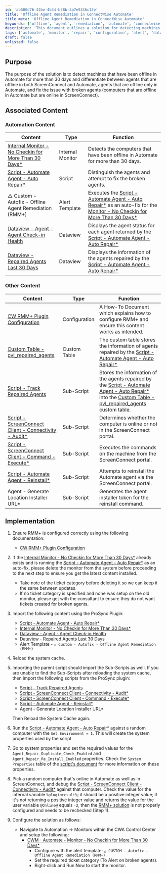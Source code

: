 ```yaml
---
id: 'ab580d76-42be-4b34-b38b-3a7e9336c13e'
title: 'Offline Agent Remediation in ConnectWise Automate'
title_meta: 'Offline Agent Remediation in ConnectWise Automate'
keywords: ['offline', 'agent', 'remediation', 'automate', 'connectwise']
description: 'This document outlines a solution for detecting machines that have been offline in ConnectWise Automate for more than 30 days, differentiating between various agent statuses, and fixing issues with broken agents. It includes implementation steps and associated content for effective management of offline agents.'
tags: ['automate', 'monitor', 'repair', 'configuration', 'alert', 'dataview', 'script']
draft: false
unlisted: false
---
```

## Purpose

The purpose of the solution is to detect machines that have been offline in Automate for more than 30 days and differentiate between agents that are offline in both ScreenConnect and Automate, agents that are offline only in Automate, and fix the issue with broken agents (computers that are offline in Automate but are online in ScreenConnect).

## Associated Content

### Automation Content

| Content | Type | Function |
| ------- | ---- | -------- |
| [Internal Monitor - No Checkin for More Than 30 Days*](https://proval.itglue.com/DOC-5078775-8041387) | Internal Monitor | Detects the computers that have been offline in Automate for more than 30 days. |
| [Script - Automate Agent - Auto Repair*](https://proval.itglue.com/DOC-5078775-7761441) | Script | Distinguish the agents and attempt to fix the broken agents. |
| △ Custom - Autofix - Offline Agent Remediation (RMM+) | Alert Template | Executes the [Script - Automate Agent - Auto Repair*](https://proval.itglue.com/DOC-5078775-7761441) as an auto-fix for the [Monitor - No Checkin for More Than 30 Days*](https://proval.itglue.com/DOC-5078775-8041387) |
| [Dataview - Agent - Agent Check-in Health](https://proval.itglue.com/DOC-5078775-7963731) | Dataview | Displays the agent status for each agent returned by the [Script - Automate Agent - Auto Repair*](https://proval.itglue.com/DOC-5078775-7761441) |
| [Dataview - Repaired Agents Last 30 Days](https://proval.itglue.com/DOC-5078775-15178458) | Dataview | Displays the information of the agents repaired by the [Script - Automate Agent - Auto Repair*](https://proval.itglue.com/DOC-5078775-7761441) |

### Other Content

| Content | Type | Function |
| ------- | ---- | -------- |
| [CW RMM+ Plugin Configuration](https://proval.itglue.com/5078775/docs/9770217) | Configuration | A How-To Document which explains how to configure RMM+ and ensure this content works as intended. |
| [Custom Table - pvl_repaired_agents](https://proval.itglue.com/DOC-5078775-15178457) | Custom Table | The custom table stores the information of agents repaired by the [Script - Automate Agent - Auto Repair*](https://proval.itglue.com/DOC-5078775-7761441) |
| [Script - Track Repaired Agents](https://proval.itglue.com/DOC-5078775-15178447) | Sub-Script | Stores the information of the agents repaired by the [Script - Automate Agent - Auto Repair*](https://proval.itglue.com/DOC-5078775-7761441) into the [Custom Table - pvl_repaired_agents](https://proval.itglue.com/DOC-5078775-15178457) custom table. |
| [Script - ScreenConnect Client - Connectivity - Audit*](https://proval.itglue.com/DOC-5078775-8143436) | Sub-Script | Determines whether the computer is online or not in the ScreenConnect portal. |
| [Script - ScreenConnect Client - Command - Execute*](https://proval.itglue.com/DOC-5078775-8141008) | Sub-Script | Executes the commands on the machine from the ScreenConnect portal. |
| [Script - Automate Agent - Reinstall*](https://proval.itglue.com/DOC-5078775-7761438) | Sub-Script | Attempts to reinstall the Automate agent via the ScreenConnect portal. |
| Agent - Generate Location Installer URL* | Sub-Script | Generates the agent installer token for the reinstall command. |

## Implementation

1. Ensure RMM+ is configured correctly using the following documentation:
   - [CW RMM+ Plugin Configuration](https://proval.itglue.com/5078775/docs/9770217)

2. If the [Internal Monitor - No Checkin for More Than 30 Days*](https://proval.itglue.com/DOC-5078775-8041387) already exists and is running the [Script - Automate Agent - Auto Repair*](https://proval.itglue.com/DOC-5078775-7761441) as an auto-fix, please delete the monitor from the system before proceeding to the next step to ensure you get the latest content installed.
   - Take note of the ticket category before deleting it so we can keep it the same between updates.
   - If no ticket category is specified and none was setup on the old monitor, please get with the consultant to ensure they do not want tickets created for broken agents.

3. Import the following content using the ProSync Plugin:
   - [Script - Automate Agent - Auto Repair*](https://proval.itglue.com/DOC-5078775-7761441)
   - [Internal Monitor - No Checkin for More Than 30 Days*](https://proval.itglue.com/DOC-5078775-8041387)
   - [Dataview - Agent - Agent Check-in Health](https://proval.itglue.com/DOC-5078775-7963731)
   - [Dataview - Repaired Agents Last 30 Days](https://proval.itglue.com/DOC-5078775-15178458)
   - Alert Template - `△ Custom - Autofix - Offline Agent Remediation (RMM+)`

4. Reload the system cache.

5. Importing the parent script should import the Sub-Scripts as well. If you are unable to find the Sub-Scripts after reloading the system cache, then import the following scripts from the ProSync plugin:
   - [Script - Track Repaired Agents](https://proval.itglue.com/DOC-5078775-15178447)
   - [Script - ScreenConnect Client - Connectivity - Audit*](https://proval.itglue.com/DOC-5078775-8143436)
   - [Script - ScreenConnect Client - Command - Execute*](https://proval.itglue.com/DOC-5078775-8141008)
   - [Script - Automate Agent - Reinstall*](https://proval.itglue.com/DOC-5078775-7761438)
   - Agent - Generate Location Installer URL*
   
   Then Reload the System Cache again.

6. Run the [Script - Automate Agent - Auto Repair*](https://proval.itglue.com/DOC-5078775-7761441) against a random computer with the `Set Environment = 1`. This will create the system properties used by the script.

7. Go to system properties and set the required values for the `Agent_Repair_Duplicate_Check_Enabled` and `Agent_Repair_Re_Install_Enabled` properties. Check the `System Properties` table of the [script's document](https://proval.itglue.com/5078775/docs/7761441) for more information on these properties.

8. Pick a random computer that's online in Automate as well as in ScreenConnect, and debug the [Script - ScreenConnect Client - Connectivity - Audit*](https://proval.itglue.com/DOC-5078775-8143436) against that computer. Check the value for the internal variable `%pluginresult%`; it should be a positive integer value; if it's not returning a positive integer value and returns the value for the user variable `@Online@` equals `-2`, then the [RMM+ solution](https://proval.itglue.com/5078775/docs/9770217) is not properly configured and needs to be rechecked (Step 1).

9. Configure the solution as follows:
   - Navigate to Automation → Monitors within the CWA Control Center and setup the following:
     - [CWM - Automate - Monitor - No Checkin for More Than 30 Days*](https://proval.itglue.com/DOC-5078775-8041387)
       - Configure with the alert template: `△ CUSTOM - Autofix - Offline Agent Remediation (RMM+)`
       - Set the required ticket category (To Alert on broken agents).
       - Right-click and Run Now to start the monitor.






